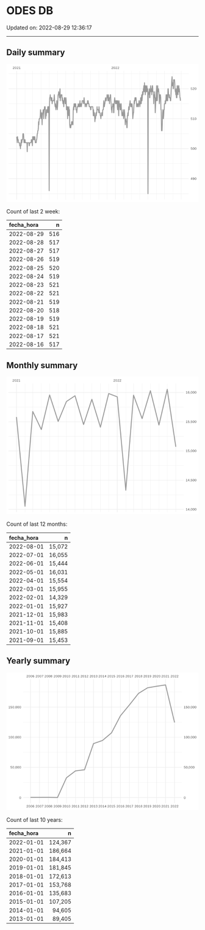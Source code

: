 
# ODES DB

Updated on: 2022-08-29 12:36:17

-----

## Daily summary

![](figures/unnamed-chunk-2-1.png)<!-- -->

Count of last 2 week:

| fecha\_hora |   n |
| :---------- | --: |
| 2022-08-29  | 516 |
| 2022-08-28  | 517 |
| 2022-08-27  | 517 |
| 2022-08-26  | 519 |
| 2022-08-25  | 520 |
| 2022-08-24  | 519 |
| 2022-08-23  | 521 |
| 2022-08-22  | 521 |
| 2022-08-21  | 519 |
| 2022-08-20  | 518 |
| 2022-08-19  | 519 |
| 2022-08-18  | 521 |
| 2022-08-17  | 521 |
| 2022-08-16  | 517 |

## Monthly summary

![](figures/unnamed-chunk-4-1.png)<!-- -->

Count of last 12 months:

| fecha\_hora |      n |
| :---------- | -----: |
| 2022-08-01  | 15,072 |
| 2022-07-01  | 16,055 |
| 2022-06-01  | 15,444 |
| 2022-05-01  | 16,031 |
| 2022-04-01  | 15,554 |
| 2022-03-01  | 15,955 |
| 2022-02-01  | 14,329 |
| 2022-01-01  | 15,927 |
| 2021-12-01  | 15,983 |
| 2021-11-01  | 15,408 |
| 2021-10-01  | 15,885 |
| 2021-09-01  | 15,453 |

## Yearly summary

![](figures/unnamed-chunk-6-1.png)<!-- -->

Count of last 10 years:

| fecha\_hora |       n |
| :---------- | ------: |
| 2022-01-01  | 124,367 |
| 2021-01-01  | 186,664 |
| 2020-01-01  | 184,413 |
| 2019-01-01  | 181,845 |
| 2018-01-01  | 172,613 |
| 2017-01-01  | 153,768 |
| 2016-01-01  | 135,683 |
| 2015-01-01  | 107,205 |
| 2014-01-01  |  94,605 |
| 2013-01-01  |  89,405 |
